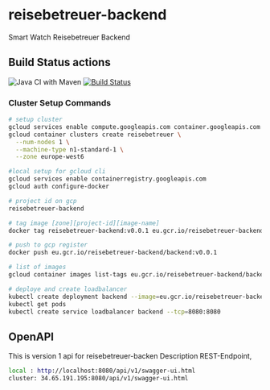 # reisebetreuer-backend
Smart Watch Reisebetreuer Backend

## Build Status actions
![Java CI with Maven](https://github.com/team-chip-tuning/reisebetreuer-backend/workflows/Java%20CI%20with%20Maven/badge.svg)
[![Build Status](https://travis-ci.org/team-chip-tuning/reisebetreuer-backend.svg?branch=master)](https://travis-ci.org/team-chip-tuning/reisebetreuer-backend)

### Cluster Setup Commands
```bash
# setup cluster
gcloud services enable compute.googleapis.com container.googleapis.com
gcloud container clusters create reisebetreuer \
  --num-nodes 1 \
  --machine-type n1-standard-1 \
  --zone europe-west6

#local setup for gcloud cli
gcloud services enable containerregistry.googleapis.com
gcloud auth configure-docker

# project id on gcp
reisebetreuer-backend

# tag image [zone][project-id][image-name]
docker tag reisebetreuer-backend:v0.0.1 eu.gcr.io/reisebetreuer-backend/backend:v0.0.1

# push to gcp register
docker push eu.gcr.io/reisebetreuer-backend/backend:v0.0.1

# list of images
gcloud container images list-tags eu.gcr.io/reisebetreuer-backend/backend

# deploye and create loadbalancer
kubectl create deployment backend --image=eu.gcr.io/reisebetreuer-backend/backend:v0.0.1
kubectl get pods
kubectl create service loadbalancer backend --tcp=8080:8080
```
## OpenAPI
This is version 1 api for reisebetreuer-backen
Description REST-Endpoint, 

```bash
local : http://localhost:8080/api/v1/swagger-ui.html
cluster: 34.65.191.195:8080/api/v1/swagger-ui.html
```
